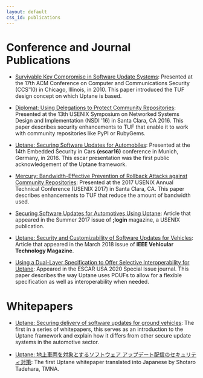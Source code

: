 ```yaml
---
layout: default
css_id: publications
---
```


# Conference and Journal Publications

* [Survivable Key Compromise in Software Update Systems](papers/samuel_ccs_2010.pdf):
Presented at the 17th ACM Conference on Computer and Communications Security (CCS'10)
in Chicago, Illinois, in 2010. This paper introduced the TUF design concept on which
Uptane is based.

* [Diplomat: Using Delegations to Protect Community Repositories](papers/protect-community-repositories-nsdi2016.pdf?raw=true):
Presented at the 13th USENIX Symposium on Networked Systems Design and Implementation
(NSDI '16) in Santa Clara, CA 2016. This paper describes security enhancements to TUF that enable it to work with community repositories like PyPI or RubyGems.

* [Uptane: Securing Software Updates for Automobiles](papers/kuppusamy_escar_16.pdf):
Presented at the 14th Embedded Security in Cars **(escar16)** conference in Munich, Germany, in 2016.
This escar presentation was the first public acknowledgement of the Uptane framework.

* [Mercury: Bandwidth-Effective Prevention of Rollback Attacks against Community Repositories](papers/prevention-rollback-attacks-atc2017.pdf):
Presented at the 2017 USENIX Annual Technical Conference (USENIX 2017) in
Santa Clara, CA. This paper describes enhancements to TUF that reduce the amount of bandwidth used.

* [Securing Software Updates for Automotives Using Uptane](papers/kuppusamy_login_2017.pdf):
  Article that appeared in the Summer 2017 issue of **;login** magazine, a USENIX
  publication.

* [Uptane: Security and Customizability of Software Updates for Vehicles](papers/kuppusamy_IEEEVT_2018.pdf):
  Article that appeared in the March 2018 issue of **IEEE Vehicular Technology Magazine**.

* [Using a Dual-Layer Specification to Offer Selective Interoperability for Uptane](papers/moore_escar_2020.pdf):
  Appeared in the ESCAR USA 2020 Special Issue journal. This paper describes the way Uptane uses POUFs to allow for a flexible specification as well as interoperability when needed.


# Whitepapers

* [Uptane: Securing delivery of software updates for ground vehicles](papers/uptane_first_whitepaper_7821.pdf): 
The first in a series of whitepapers, this serves as an introduction to the Uptane framework and explain how it differs from other secure update systems in the  automotive sector.

* [Uptane: 地上車両を対象とするソフトウェア アップデート配信のセキュリティ対策](papers/uptane_first_whitepaper_japanese_92121.pdf): 
The first Uptane whitepaper translated into Japanese by Shotaro Tadehara, TMNA. 
